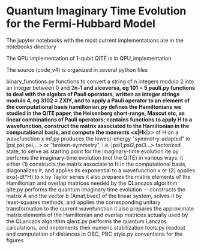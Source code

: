 # Quantum Imaginary Time Evolution for the Fermi-Hubbard Model

The jupyter notebooks with the most current implementations are in the notebooks directory

The QPU implementation of 1-qubit QITE is in QPU_implementation

The source (code_v4) is organized in several python files

binary_functions.py functions to convert a string of n integers modulo 2 into an integer between 0 and 2**n-1 and viceversa, eg 101 = 5 
pauli.py            functions to deal with the algebra of Pauli operators, written as integer strings modulo 4, eg 3102 = ZXIY, and to apply a Pauli operator to an element of the computational basis
hamiltonian.py      defines the Hamiltonians we studied in the QITE paper, the Heisenberg short-range, Maxcut etc, as linear combinations of Pauli operators; 
                    contains functions to apply H to a wavefunction, construct the matrix associated to the Hamiltonian in the computational basis, 
                    and compute the moments <x|H**k|x> of H on a wavefunction x
mf.py               produces the lowest-energy "symmetry-adapted" ie |psi,psi,psi,...> or "broken-symmetry", i.e. |psi1,psi2,psi3...> factorized state, 
                    to serve as starting point for the imaginary-time evolution
ite.py	            performs the imaginary-time evolution (not the QITE) in various ways:
                    it either (1) constructs the matrix associate to H in the computational basis, diagonalizes it, and applies its exponential to a wavefunction x
                    or (2) applies exp(-dt*H) to x by Taylor series
                    it also prepares the matrix elements of the Hamiltonian and overlap matrices needed by the QLanczos algorithm
qite.py             performs the quantum imaginary time evolution -- constructs the matrix A and the vector b (Amat,bvec) of the linear system, 
                    solves it by least-squares methods, and applies the corresponding unitary transformation to the current wavefunction
                    it also prepares the approximate matrix elements of the Hamiltonian and overlap matrices actually used by the QLanczos algorithm
qlanz.py            performs the quantum Lanczos calculations, and implements their numeric stabilization
tools.py            readout and computation of distances in OBC, PBC
style.py            conventions for the figures

